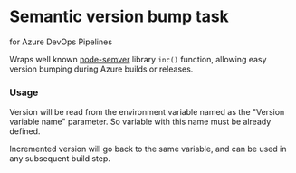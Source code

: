 # Semantic version bump task 
for Azure DevOps Pipelines

Wraps well known [node-semver](https://github.com/npm/node-semver) library `inc()` function, allowing easy version bumping during Azure builds or releases.

### Usage
Version will be read from the environment variable named as the "Version variable name" parameter. 
So variable with this name must be already defined.

Incremented version will go back to the same variable, and can be used in any subsequent build step.
